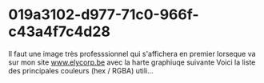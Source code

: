 # 019a3102-d977-71c0-966f-c43a4f7c4d28
Il faut une image très professsionnel qui s'affichera en premier lorseque va sur mon site www.elycorp.be avec la harte graphiuqe suivante Voici la liste des principales couleurs (hex / RGBA) utili...
